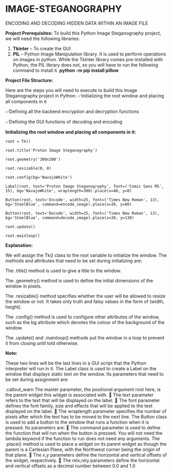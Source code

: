 # IMAGE-STEGANOGRAPHY
ENCODING AND DECODING HIDDEN DATA WITHIN AN IMAGE FILE

**Project Prerequisites:**
To build this Python Image Steganography project, we will need the following libraries:
1. **Tkinter** – To create the GUI
2. **PIL** – Python Image Manipulation library. It is used to perform operations on images in python.
While the Tkinter library comes pre-installed with Python, the PIL library does not, so you will have to run the following command to install it.
**python -m pip install pillow**

**Project File Structure:**

Here are the steps you will need to execute to build this Image Steganography project in Python:
:white_check_mark:Initializing the root window and placing all components in it

:white_check_mark:Defining all the backend encryption and decryption functions

:white_check_mark:Defining the GUI functions of decoding and encoding

**Initializing the root window and placing all components in it:**

	root = Tk()

	root.title('Proton Image Steganography')

	root.geometry('300x200')

	root.resizable(0, 0)

	root.config(bg='NavajoWhite')

	Label(root, text='Proton Image Steganography', font=('Comic Sans MS', 15), bg='NavajoWhite', wraplength=300).place(x=40, y=0)

	Button(root, text='Encode', width=25, font=('Times New Roman', 13), bg='SteelBlue', command=encode_image).place(x=30, y=80)

	Button(root, text='Decode', width=25, font=('Times New Roman', 13), bg='SteelBlue', command=decode_image).place(x=30, y=130)

	root.update()

	root.mainloop()

**Explanation:**

We will assign the Tk() class to the root variable to initialize the window. The methods and attributes that need to be set during initializing are:

The .title() method is used to give a title to the window.

The .geometry() method is used to define the initial dimensions of the window in pixels.

The .resizable() method specifies whether the user will be allowed to resize the window or not. It takes only truth and falsy values in the form of (width, height).

The .config() method is used to configure other attributes of the window, such as the bg attribute which denotes the colour of the background of the window.

The .update() and .mainloop() methods put the window in a loop to prevent it from closing until told otherwise.

**Note:**

These two lines will be the last lines in a GUI script that the Python interpreter will run in it.
The Label class is used to create a Label on the window that displays static text on the window. Its parameters that need to be set during assignment are:

.callout_warn The master parameter, the positional argument root here, is the parent widget this widget is associated with.
	The text parameter refers to the text that will be displayed on the label.
	The font parameter defines the font family, size and effects that will be applied to the text displayed on the label.
	The wraplength parameter specifies the number of pixels after which the text has to be moved to the next line.
The Button class is used to add a button to the window that runs a function when it is pressed. Its parameters are:
	The command parameter is used to define the function that will run when the button is pressed. You will not need the lambda keyword if the function to run does not need any arguments.
The .place() method is used to place a widget on its parent widget as though the parent is a Cartesian Plane, with the Northwest corner being the origin of that plane.
	The x,y parameters define the horizontal and vertical offsets of the widget, respectively.
	The relx,rely parameters define the horizontal and vertical offsets as a decimal number between 0.0 and 1.0



